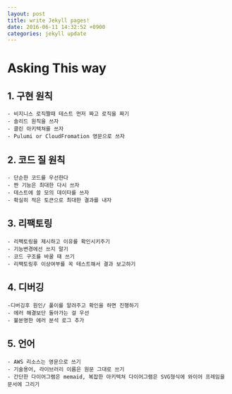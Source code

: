 ```yaml
---
layout: post
title: write Jekyll pages!
date: 2016-06-11 14:32:52 +0900
categories: jekyll update
---
```


# Asking This way
## 1. 구현 원칙
	- 비지니스 로직짤때 테스트 먼저 짜고 로직을 짜기
	- 솔리드 원칙을 쓰자
	- 클린 아키텍쳐를 쓰자
	- Pulumi or CloudFromation 영문으로 쓰자
## 2. 코드 질 원칙
	- 단순한 코드를 우선한다
	- 짠 기능은 최대한 다시 쓰자
	- 테스트에 쓸 모의 데이타를 쓰자
	- 확실히 적은 토큰으로 최대한 결과를 내자
## 3. 리팩토링
	- 리펙토링을 제시하고 이유를 확인시키주기
	- 기능변경에선 쓰지 말기
	- 코드 구조를 바꿀 때 쓰기
	- 리팩토링후 이상여부를 꼭 테스트해서 결과 보고하기
## 4. 디버깅
	-디버깅후 원인/ 풀이를 알려주고 확인을 하면 진행하기
	- 에러 해결보단 돌아가는 걸 우선
	- 불분명한 에러 분석 로그 추가
## 5. 언어
	- AWS 리소스는 영문으로 쓰기
	- 기술용어, 라이브러리 이름은 원문 그대로 쓰기
	- 간단한 다이어그램은 memaid, 복잡한 아키텍쳐 다이어그램은 SVG형식에 와이어 프레임을 문서에 그리기




 

